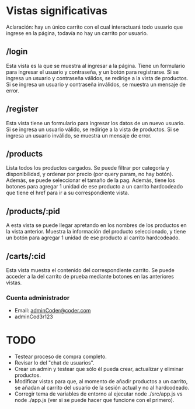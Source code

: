 # Vistas significativas
Aclaración: hay un único carrito con el cual interactuará todo usuario que ingrese en la página, todavía no hay un carrito por usuario.
## /login
Esta vista es la que se muestra al ingresar a la página. Tiene un formulario para ingresar el usuario y contraseña, y un botón para registrarse. Si se ingresa un usuario y contraseña válidos, se redirige a la vista de productos. Si se ingresa un usuario y contraseña inválidos, se muestra un mensaje de error.
## /register
Esta vista tiene un formulario para ingresar los datos de un nuevo usuario. Si se ingresa un usuario válido, se redirige a la vista de productos. Si se ingresa un usuario inválido, se muestra un mensaje de error.
## /products
Lista todos los productos cargados. Se puede filtrar por categoría y disponibilidad, y ordenar por precio (por query param, no hay botón). Además, se puede seleccionar el tamaño de la pag.
Además, tiene los botones para agregar 1 unidad de ese producto a un carrito hardcodeado que tiene el href para ir a su correspondiente vista.
## /products/:pid
A esta vista se puede llegar apretando en los nombres de los productos en la vista anterior. Muestra la información del producto seleccionado, y tiene un botón para agregar 1 unidad de ese producto al carrito hardcodeado.
## /carts/:cid
Esta vista muestra el contenido del correspondiente carrito. Se puede acceder a la del carrito de prueba mediante botones en las anteriores vistas.

### Cuenta administrador
- Email: adminCoder@coder.com
- adminCod3r123

# TODO
- Testear proceso de compra completo.
- Revisar lo del "chat de usuarios".
- Crear un admin y testear que sólo él pueda crear, actualizar y eliminar productos.
- Modificar vistas para que, al momento de añadir productos a un carrito, se añadan al carrito del usuario de la sesión actual y no al hardcodeado.
- Corregir tema de variables de entorno al ejecutar node ./src/app.js vs node ./app.js (ver si se puede hacer que funcione con el primero).